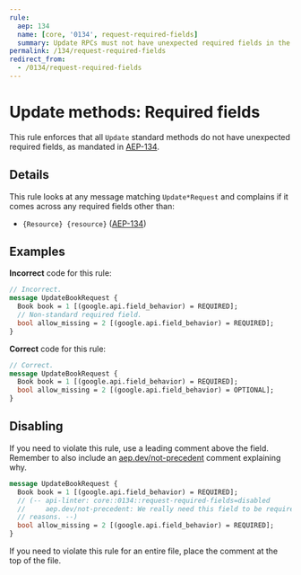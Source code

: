 ```yaml
---
rule:
  aep: 134
  name: [core, '0134', request-required-fields]
  summary: Update RPCs must not have unexpected required fields in the request.
permalink: /134/request-required-fields
redirect_from:
  - /0134/request-required-fields
---
```


# Update methods: Required fields

This rule enforces that all `Update` standard methods do not have unexpected
required fields, as mandated in [AEP-134][].

## Details

This rule looks at any message matching `Update*Request` and complains if it
comes across any required fields other than:

- `{Resource} {resource}` ([AEP-134][])

## Examples

**Incorrect** code for this rule:

```proto
// Incorrect.
message UpdateBookRequest {
  Book book = 1 [(google.api.field_behavior) = REQUIRED];
  // Non-standard required field.
  bool allow_missing = 2 [(google.api.field_behavior) = REQUIRED];
}
```

**Correct** code for this rule:

```proto
// Correct.
message UpdateBookRequest {
  Book book = 1 [(google.api.field_behavior) = REQUIRED];
  bool allow_missing = 2 [(google.api.field_behavior) = OPTIONAL];
}
```

## Disabling

If you need to violate this rule, use a leading comment above the field.
Remember to also include an [aep.dev/not-precedent][] comment explaining why.

```proto
message UpdateBookRequest {
  Book book = 1 [(google.api.field_behavior) = REQUIRED];
  // (-- api-linter: core::0134::request-required-fields=disabled
  //     aep.dev/not-precedent: We really need this field to be required because
  // reasons. --)
  bool allow_missing = 2 [(google.api.field_behavior) = REQUIRED];
}
```

If you need to violate this rule for an entire file, place the comment at the
top of the file.

[aep-134]: https://aep.dev/134
[aep.dev/not-precedent]: https://aep.dev/not-precedent
